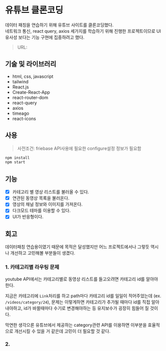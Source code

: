 # 유튜브 클론코딩
데이터 패칭을 연습하기 위해 유튜브 사이트를 클론코딩했다. <br>
네트워크 통신, react query, axios 세가지를 학습하기 위해 진행한 프로젝트이므로 UI유사성 보다는 기능 구현에 집중하려고 했다.

> URL:

## 기술 및 라이브러리

- html, css, javascript
- tailwind
- React.js
- Create-React-App
- react-router-dom
- react-query
- axios
- timeago
- react-icons

## 사용
> 사전조건: friebase API사용에 필요한 configure설정 정보가 필요함
```js
npm install
npm start
```

## 기능
- [x] 카테고리 별 영상 리스트를 불러올 수 있다.
- [x] 연관된 동영상 목록을 불러온다.
- [x] 영상의 채널 정보와 이미지를 가져온다.
- [x] 다크모드 테마를 이용할 수 있다.
- [x] UI가 반응형이다.

## 회고
데이터패칭 연습용이였기 때문에 목적은 달성했지만 어느 프로젝트에서나 그렇듯 역시나 개선하고 고민해볼 부분들이 생겼다. <br>
### 1. 카테고리별 라우팅 문제
youtube API에서는 카테고리별로 동영상 리스트를 들고오려면 카테고리 id를 알아야 한다.   

지금은 카테고리에 `Link`처리를 하고 path마다 카테고리 id를 일일이 적어주었는데 (ex. `/videos/category/24`), 문제는 이렇게하면 카테고리가 추가될 때마다 id를 직접 알아내야하고, id가 바뀔때마다 수기로 변경해야하는 등 유지보수가 굉장히 힘들어 질 것이다.   

막연한 생각으론 유튜브에서 제공하는 category관련 API를 이용하면 이부분을 효율적으로 개선시킬 수 있을 거 같은데 고민이 더 필요할 것 같다.
### 2.

